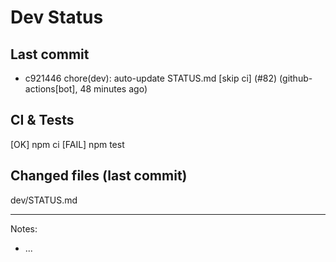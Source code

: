 # Dev Status

## Last commit
- c921446 chore(dev): auto-update STATUS.md [skip ci] (#82) (github-actions[bot], 48 minutes ago)
## CI & Tests
[OK] npm ci
[FAIL] npm test

## Changed files (last commit)
dev/STATUS.md

---
Notes:
- ...
